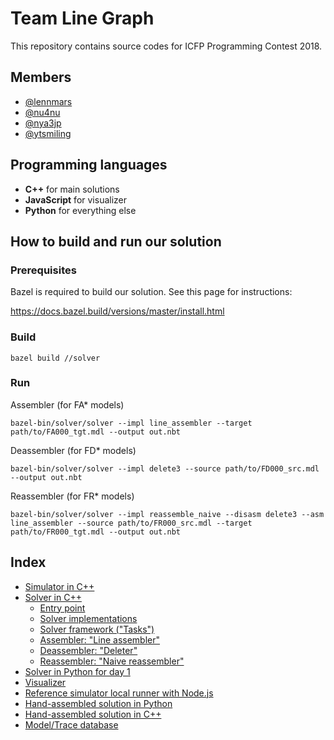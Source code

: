 Team Line Graph
===============

This repository contains source codes for ICFP Programming Contest 2018.


Members
-------

- [@lennmars](https://github.com/lennmars)
- [@nu4nu](https://github.com/nu4nu)
- [@nya3jp](https://github.com/nya3jp)
- [@ytsmiling](https://github.com/ytsmiling)


Programming languages
---------------------

- **C++** for main solutions
- **JavaScript** for visualizer
- **Python** for everything else


How to build and run our solution
---------------------------------

### Prerequisites

Bazel is required to build our solution. See this page for instructions:

https://docs.bazel.build/versions/master/install.html

### Build

```
bazel build //solver
```

### Run

Assembler (for FA* models)

```
bazel-bin/solver/solver --impl line_assembler --target path/to/FA000_tgt.mdl --output out.nbt
```

Deassembler (for FD* models)
```
bazel-bin/solver/solver --impl delete3 --source path/to/FD000_src.mdl --output out.nbt
```

Reassembler (for FR* models)
```
bazel-bin/solver/solver --impl reassemble_naive --disasm delete3 --asm line_assembler --source path/to/FR000_src.mdl --target path/to/FR000_tgt.mdl --output out.nbt
```

Index
-----

- [Simulator in C++](cxx_simulator/sim.cc)
- [Solver in C++](solver)
    - [Entry point](solver/solver.cc)
    - [Solver implementations](solver/impls)
    - [Solver framework ("Tasks")](solver/support/task.h)
    - [Assembler: "Line assembler"](solver/tasks/line_assembler.cc)
    - [Deassembler: "Deleter"](solver/impls/deleter3.cc)
    - [Reassembler: "Naive reassembler"](solver/impls/reassemble_naive.cc)
- [Solver in Python for day 1](solution)
- [Visualizer](visualizer)
- [Reference simulator local runner with Node.js](reference_simulator/main.js)
- [Hand-assembled solution in Python](handasm)
- [Hand-assembled solution in C++](solver/manuals)
- [Model/Trace database](data)
